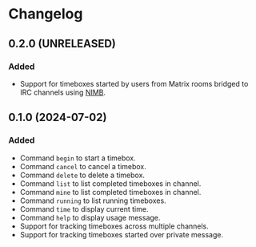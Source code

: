 Changelog
=========

0.2.0 (UNRELEASED)
-----------------

### Added

- Support for timeboxes started by users from Matrix rooms bridged to
  IRC channels using [NIMB][].

[NIMB]: https://github.com/susam/nimb


0.1.0 (2024-07-02)
------------------

### Added

- Command `begin` to start a timebox.
- Command `cancel` to cancel a timebox.
- Command `delete` to delete a timebox.
- Command `list` to list completed timeboxes in channel.
- Command `mine` to list completed timeboxes in channel.
- Command `running` to list running timeboxes.
- Command `time` to display current time.
- Command `help` to display usage message.
- Support for tracking timeboxes across multiple channels.
- Support for tracking timeboxes started over private message.
